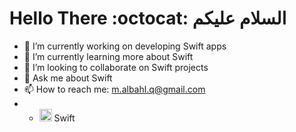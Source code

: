 ###                                                                                                                             <div align="center">
  
# Hello There  :octocat:   السلام عليكم    



</div>


- 🔭 I’m currently working on developing Swift apps
- 🌱 I’m currently learning more about Swift
- 👯 I’m looking to collaborate on Swift projects
- 💬 Ask me about Swift
- 📫 How to reach me: m.albahl.q@gmail.com
- - <img height="20px" width="20px" src="https://cdn.iconscout.com/icon/free/png-256/swift-21-1175088.png"/> Swift
